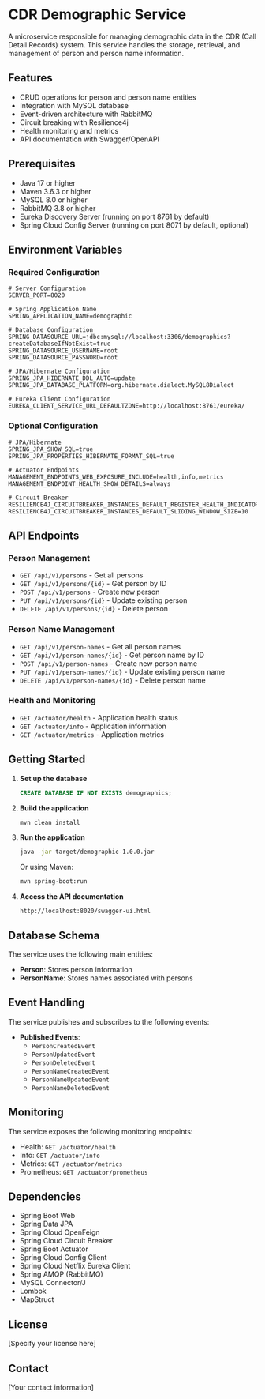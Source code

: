 # CDR Demographic Service

A microservice responsible for managing demographic data in the CDR (Call Detail Records) system. This service handles the storage, retrieval, and management of person and person name information.

## Features

- CRUD operations for person and person name entities
- Integration with MySQL database
- Event-driven architecture with RabbitMQ
- Circuit breaking with Resilience4j
- Health monitoring and metrics
- API documentation with Swagger/OpenAPI

## Prerequisites

- Java 17 or higher
- Maven 3.6.3 or higher
- MySQL 8.0 or higher
- RabbitMQ 3.8 or higher
- Eureka Discovery Server (running on port 8761 by default)
- Spring Cloud Config Server (running on port 8071 by default, optional)

## Environment Variables

### Required Configuration

```properties
# Server Configuration
SERVER_PORT=8020

# Spring Application Name
SPRING_APPLICATION_NAME=demographic

# Database Configuration
SPRING_DATASOURCE_URL=jdbc:mysql://localhost:3306/demographics?createDatabaseIfNotExist=true
SPRING_DATASOURCE_USERNAME=root
SPRING_DATASOURCE_PASSWORD=root

# JPA/Hibernate Configuration
SPRING_JPA_HIBERNATE_DDL_AUTO=update
SPRING_JPA_DATABASE_PLATFORM=org.hibernate.dialect.MySQL8Dialect

# Eureka Client Configuration
EUREKA_CLIENT_SERVICE_URL_DEFAULTZONE=http://localhost:8761/eureka/
```

### Optional Configuration

```properties
# JPA/Hibernate
SPRING_JPA_SHOW_SQL=true
SPRING_JPA_PROPERTIES_HIBERNATE_FORMAT_SQL=true

# Actuator Endpoints
MANAGEMENT_ENDPOINTS_WEB_EXPOSURE_INCLUDE=health,info,metrics
MANAGEMENT_ENDPOINT_HEALTH_SHOW_DETAILS=always

# Circuit Breaker
RESILIENCE4J_CIRCUITBREAKER_INSTANCES_DEFAULT_REGISTER_HEALTH_INDICATOR=true
RESILIENCE4J_CIRCUITBREAKER_INSTANCES_DEFAULT_SLIDING_WINDOW_SIZE=10
```

## API Endpoints

### Person Management

- `GET /api/v1/persons` - Get all persons
- `GET /api/v1/persons/{id}` - Get person by ID
- `POST /api/v1/persons` - Create new person
- `PUT /api/v1/persons/{id}` - Update existing person
- `DELETE /api/v1/persons/{id}` - Delete person

### Person Name Management

- `GET /api/v1/person-names` - Get all person names
- `GET /api/v1/person-names/{id}` - Get person name by ID
- `POST /api/v1/person-names` - Create new person name
- `PUT /api/v1/person-names/{id}` - Update existing person name
- `DELETE /api/v1/person-names/{id}` - Delete person name

### Health and Monitoring

- `GET /actuator/health` - Application health status
- `GET /actuator/info` - Application information
- `GET /actuator/metrics` - Application metrics

## Getting Started

1. **Set up the database**
   ```sql
   CREATE DATABASE IF NOT EXISTS demographics;
   ```

2. **Build the application**
   ```bash
   mvn clean install
   ```

3. **Run the application**
   ```bash
   java -jar target/demographic-1.0.0.jar
   ```
   Or using Maven:
   ```bash
   mvn spring-boot:run
   ```

4. **Access the API documentation**
   ```
   http://localhost:8020/swagger-ui.html
   ```

## Database Schema

The service uses the following main entities:

- **Person**: Stores person information
- **PersonName**: Stores names associated with persons

## Event Handling

The service publishes and subscribes to the following events:

- **Published Events**:
  - `PersonCreatedEvent`
  - `PersonUpdatedEvent`
  - `PersonDeletedEvent`
  - `PersonNameCreatedEvent`
  - `PersonNameUpdatedEvent`
  - `PersonNameDeletedEvent`

## Monitoring

The service exposes the following monitoring endpoints:

- Health: `GET /actuator/health`
- Info: `GET /actuator/info`
- Metrics: `GET /actuator/metrics`
- Prometheus: `GET /actuator/prometheus`

## Dependencies

- Spring Boot Web
- Spring Data JPA
- Spring Cloud OpenFeign
- Spring Cloud Circuit Breaker
- Spring Boot Actuator
- Spring Cloud Config Client
- Spring Cloud Netflix Eureka Client
- Spring AMQP (RabbitMQ)
- MySQL Connector/J
- Lombok
- MapStruct

## License

[Specify your license here]

## Contact

[Your contact information]
